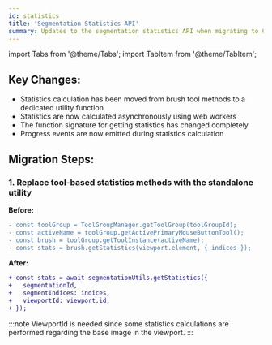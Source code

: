 ```yaml
---
id: statistics
title: 'Segmentation Statistics API'
summary: Updates to the segmentation statistics API when migrating to Cornerstone3D 3.x
---
```


import Tabs from '@theme/Tabs';
import TabItem from '@theme/TabItem';

## Key Changes:

- Statistics calculation has been moved from brush tool methods to a dedicated utility function
- Statistics are now calculated asynchronously using web workers
- The function signature for getting statistics has changed completely
- Progress events are now emitted during statistics calculation

## Migration Steps:

### 1. Replace tool-based statistics methods with the standalone utility

**Before:**

```diff
- const toolGroup = ToolGroupManager.getToolGroup(toolGroupId);
- const activeName = toolGroup.getActivePrimaryMouseButtonTool();
- const brush = toolGroup.getToolInstance(activeName);
- const stats = brush.getStatistics(viewport.element, { indices });
```

**After:**

```diff
+ const stats = await segmentationUtils.getStatistics({
+   segmentationId,
+   segmentIndices: indices,
+   viewportId: viewport.id,
+ });
```

:::note
ViewportId is needed since some statistics calculations are performed regarding the base image in the viewport.
:::
